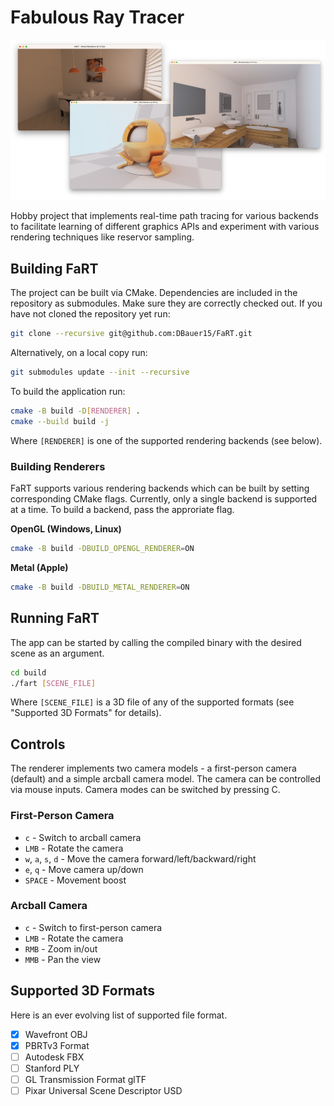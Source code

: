 # Fabulous Ray Tracer
![Preview Image](./img/preview.png)

Hobby project that implements real-time path tracing for various backends to facilitate learning of different graphics APIs and experiment with various rendering techniques like reservor sampling.

## Building FaRT
The project can be built via CMake. Dependencies are included in the repository as submodules. Make sure they are correctly checked out.
If you have not cloned the repository yet run:

```bash
git clone --recursive git@github.com:DBauer15/FaRT.git
```

Alternatively, on a local copy run:

```bash
git submodules update --init --recursive
```

To build the application run:

```bash
cmake -B build -D[RENDERER] .
cmake --build build -j
```

Where ``[RENDERER]`` is one of the supported rendering backends (see below).

### Building Renderers
FaRT supports various rendering backends which can be built by setting corresponding CMake flags.
Currently, only a single backend is supported at a time. To build a backend, pass the approriate flag.

**OpenGL (Windows, Linux)**

```bash
cmake -B build -DBUILD_OPENGL_RENDERER=ON
```

**Metal (Apple)**

```bash
cmake -B build -DBUILD_METAL_RENDERER=ON 
```

## Running FaRT
The app can be started by calling the compiled binary with the desired scene as an argument.

```bash
cd build 
./fart [SCENE_FILE]
```

Where `[SCENE_FILE]` is a 3D file of any of the supported formats (see "Supported 3D Formats" for details).

## Controls
The renderer implements two camera models - a first-person camera (default) and a simple arcball camera model. The camera can be controlled via mouse inputs.
Camera modes can be switched by pressing C.

### First-Person Camera
* `c` - Switch to arcball camera
* `LMB` - Rotate the camera
* `w`, `a`, `s`, `d` - Move the camera forward/left/backward/right
* `e`, `q` - Move camera up/down
* `SPACE` - Movement boost

### Arcball Camera
* `c` - Switch to first-person camera
* `LMB` - Rotate the camera
* `RMB` - Zoom in/out 
* `MMB` - Pan the view

## Supported 3D Formats
Here is an ever evolving list of supported file format.

- [X] Wavefront OBJ
- [X] PBRTv3 Format
- [ ] Autodesk FBX
- [ ] Stanford PLY
- [ ] GL Transmission Format glTF
- [ ] Pixar Universal Scene Descriptor USD
